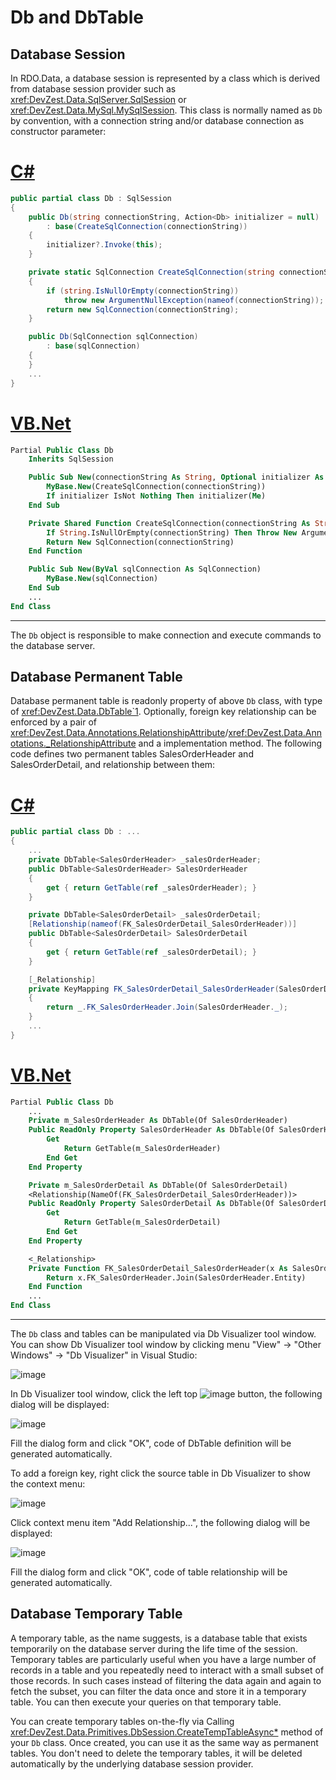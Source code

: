 # Db and DbTable

## Database Session

In RDO.Data, a database session is represented by a class which is derived from database session provider such as  <xref:DevZest.Data.SqlServer.SqlSession> or <xref:DevZest.Data.MySql.MySqlSession>. This class is normally named as `Db` by convention, with a connection string and/or database connection as constructor parameter:

# [C#](#tab/cs)

```cs
public partial class Db : SqlSession
{
    public Db(string connectionString, Action<Db> initializer = null)
        : base(CreateSqlConnection(connectionString))
    {
        initializer?.Invoke(this);
    }

    private static SqlConnection CreateSqlConnection(string connectionString)
    {
        if (string.IsNullOrEmpty(connectionString))
            throw new ArgumentNullException(nameof(connectionString));
        return new SqlConnection(connectionString);
    }

    public Db(SqlConnection sqlConnection)
        : base(sqlConnection)
    {
    }
    ...
}
```

# [VB.Net](#tab/vb)

```vb
Partial Public Class Db
    Inherits SqlSession

    Public Sub New(connectionString As String, Optional initializer As Action(Of Db) = Nothing)
        MyBase.New(CreateSqlConnection(connectionString))
        If initializer IsNot Nothing Then initializer(Me)
    End Sub

    Private Shared Function CreateSqlConnection(connectionString As String) As SqlConnection
        If String.IsNullOrEmpty(connectionString) Then Throw New ArgumentNullException(NameOf(connectionString))
        Return New SqlConnection(connectionString)
    End Function

    Public Sub New(ByVal sqlConnection As SqlConnection)
        MyBase.New(sqlConnection)
    End Sub
    ...
End Class
```

***

The `Db` object is responsible to make connection and execute commands to the database server.

## Database Permanent Table

Database permanent table is readonly property of above `Db` class, with type of <xref:DevZest.Data.DbTable`1>. Optionally, foreign key relationship can be enforced by a pair of <xref:DevZest.Data.Annotations.RelationshipAttribute>/<xref:DevZest.Data.Annotations._RelationshipAttribute> and a implementation method. The following code defines two permanent tables SalesOrderHeader and SalesOrderDetail, and relationship between them:

# [C#](#tab/cs)

```cs
public partial class Db : ...
{
    ...
    private DbTable<SalesOrderHeader> _salesOrderHeader;
    public DbTable<SalesOrderHeader> SalesOrderHeader
    {
        get { return GetTable(ref _salesOrderHeader); }
    }

    private DbTable<SalesOrderDetail> _salesOrderDetail;
    [Relationship(nameof(FK_SalesOrderDetail_SalesOrderHeader))]
    public DbTable<SalesOrderDetail> SalesOrderDetail
    {
        get { return GetTable(ref _salesOrderDetail); }
    }

    [_Relationship]
    private KeyMapping FK_SalesOrderDetail_SalesOrderHeader(SalesOrderDetail _)
    {
        return _.FK_SalesOrderHeader.Join(SalesOrderHeader._);
    }
    ...
}
```

# [VB.Net](#tab/vb)

```vb
Partial Public Class Db
    ...
    Private m_SalesOrderHeader As DbTable(Of SalesOrderHeader)
    Public ReadOnly Property SalesOrderHeader As DbTable(Of SalesOrderHeader)
        Get
            Return GetTable(m_SalesOrderHeader)
        End Get
    End Property

    Private m_SalesOrderDetail As DbTable(Of SalesOrderDetail)
    <Relationship(NameOf(FK_SalesOrderDetail_SalesOrderHeader))>
    Public ReadOnly Property SalesOrderDetail As DbTable(Of SalesOrderDetail)
        Get
            Return GetTable(m_SalesOrderDetail)
        End Get
    End Property

    <_Relationship>
    Private Function FK_SalesOrderDetail_SalesOrderHeader(x As SalesOrderDetail) As KeyMapping
        Return x.FK_SalesOrderHeader.Join(SalesOrderHeader.Entity)
    End Function
    ...
End Class
```

***

The `Db` class and tables can be manipulated via Db Visualizer tool window. You can show Db Visualizer tool window by clicking menu "View" -> "Other Windows" -> "Db Visualizer" in Visual Studio:

![image](/images/db_visualizer.jpg)

In Db Visualizer tool window, click the left top ![image](/images/db_visualizer_add_table.jpg) button, the following dialog will be displayed:

![image](/images/db_visualizer_add_table_dialog.jpg)

Fill the dialog form and click "OK", code of DbTable definition will be generated automatically.

To add a foreign key, right click the source table in Db Visualizer to show the context menu:

![image](/images/db_visualizer_add_relationship.jpg)

Click context menu item "Add Relationship...", the following dialog will be displayed:

![image](/images/db_visualizer_add_relationship_dialog.jpg)

Fill the dialog form and click "OK", code of table relationship will be generated automatically.

## Database Temporary Table

A temporary table, as the name suggests, is a database table that exists temporarily on the database server during the life time of the session. Temporary tables are particularly useful when you have a large number of records in a table and you repeatedly need to interact with a small subset of those records. In such cases instead of filtering the data again and again to fetch the subset, you can filter the data once and store it in a temporary table. You can then execute your queries on that temporary table.

You can create temporary tables on-the-fly via Calling <xref:DevZest.Data.Primitives.DbSession.CreateTempTableAsync*> method of your `Db` class. Once created, you can use it as the same way as permanent tables. You don't need to delete the temporary tables, it will be deleted automatically by the underlying database session provider.
